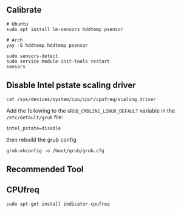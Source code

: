 ## Calibrate

```
# Ubuntu
sudo apt install lm-sensors hddtemp psensor

# Arch
yay -S hddtemp hddtemp psensor
```
```
sudo sensors-detect
sudo service module-init-tools restart
sensors
```

## Disable Intel pstate scaling driver

```
cat /sys/devices/system/cpu/cpu*/cpufreq/scaling_driver
```

Add the following to the
`GRUB_CMDLINE_LINUX_DEFAULT` variable in the `/etc/default/grub` file:

```
intel_pstate=disable
```

 then rebuild the grub config

```
grub-mkconfig -o /boot/grub/grub.cfg
```

## Recommended Tool

## CPUfreq

```
sudo apt-get install indicator-cpufreq
```
